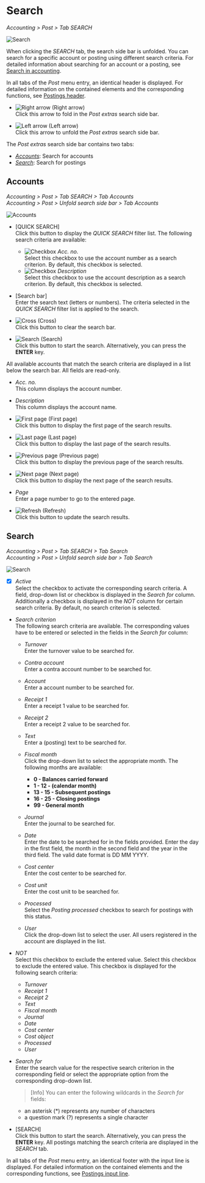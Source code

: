 # Search

*Accounting > Post > Tab SEARCH*

![Search](../../Assets/Screenshots/RetailSuiteAccounting/Book/Search/Search01.png "[Search]")

When clicking the *SEARCH* tab, the search side bar is unfolded. You can search for a specific account or posting using different search criteria. For detailed information about searching for an account or a posting, see [Search in accounting](../Operation/14_SearchAccounting.md).

In all tabs of the *Post* menu entry, an identical header is displayed. For detailed information on the contained elements and the corresponding functions, see [Postings header](./01_Header.md).

- ![Right arrow](../../Assets/Icons/Close.png "[Right arrow]") (Right arrow)  
Click this arrow to fold in the *Post extras* search side bar.

- ![Left arrow](../../Assets/Icons/Back02.png "[Left arrow]") (Left arrow)   
Click this arrow to unfold the *Post extras* search side bar.

The *Post extras* search side bar contains two tabs:
- [*Accounts*](#accounts): Search for accounts
- [*Search*](#search): Search for postings

## Accounts

*Accounting > Post > Tab SEARCH > Tab Accounts*   
*Accounting > Post > Unfold search side bar > Tab Accounts*

  ![Accounts](../../Assets/Screenshots/RetailSuiteAccounting/Book/Search/BookExtrasAccounts.png "[Accounts]")


- [QUICK SEARCH]  
  Click this button to display the *QUICK SEARCH* filter list. The following search criteria are available:
  - ![Checkbox](../../Assets/Icons/Checkbox.png "[Checkbox]") *Acc. no.*  
  Select this checkbox to use the account number as a search criterion. By default, this checkbox is selected.
  - ![Checkbox](../../Assets/Icons/Checkbox.png "[Checkbox]") *Description*  
  Select this checkbox to use the account description as a search criterion. By default, this checkbox is selected.


- [Search bar]  
  Enter the search text (letters or numbers). The criteria selected in the *QUICK SEARCH* filter list is applied to the search.

- ![Cross](../../Assets/Icons/Cross02.png "[Cross]") (Cross)  
  Click this button to clear the search bar.

- ![Search](../../Assets/Icons/Search.png "[Search]") (Search)  
  Click this button to start the search. Alternatively, you can press the **ENTER** key.


All available accounts that match the search criteria are displayed in a list below the search bar. All fields are read-only.

- *Acc. no.*  
This column displays the account number.

- *Description*  
This column displays the account name.


- ![First page](../../Assets/Icons/FirstPage.png "[First page]") (First page)    
  Click this button to display the first page of the search results.
- ![Last page](../../Assets/Icons/LastPage.png "[Last page]") (Last page)    
  Click this button to display the last page of the search results.
- ![Previous page](../../Assets/Icons/PreviousPage.png "[Previous page]") (Previous page)   
  Click this button to display the previous page of the search results.
- ![Next page](../../Assets/Icons/NextPage.png "[Next page]") (Next page)     
  Click this button to display the next page of the search results.
- *Page*     
  Enter a page number to go to the entered page.
- ![Refresh](../../Assets/Icons/Refresh01.png "[Refresh]") (Refresh)  
 Click this button to update the search results.


## Search

*Accounting > Post > Tab SEARCH > Tab Search*    
*Accounting > Post > Unfold search side bar > Tab Search*

  ![Search](../../Assets/Screenshots/RetailSuiteAccounting/Book/Search/BookExtrasSearch.png "[Search]")

- [x] *Active*    
  Select the checkbox to activate the corresponding search criteria. A field, drop-down list or checkbox is displayed in the *Search for* column. Additionally a checkbox is displayed in the *NOT* column for certain search criteria. By default, no search criterion is selected.

- *Search criterion*  
 The following search criteria are available. The corresponding values have to be entered or selected in the fields in the *Search for* column:

  - *Turnover*  
  Enter the turnover value to be searched for.

  - *Contra account*  
  Enter a contra account number to be searched for.

  - *Account*  
  Enter a account number to be searched for.

  - *Receipt 1*  
  Enter a receipt 1 value to be searched for.

  - *Receipt 2*  
  Enter a receipt 2 value to be searched for.

  - *Text*  
  Enter a (posting) text to be searched for.

  - *Fiscal month*  
    Click the drop-down list to select the appropriate month. The following months are available:
      - **0 - Balances carried forward**
      - **1 - 12 - (calendar month)**
      - **13 - 15 - Subsequent postings**
      - **16 - 25 - Closing postings**
      - **99 - General month**  

  - *Journal*  
  Enter the journal to be searched for.

  - *Date*  
  Enter the date to be searched for in the fields provided. Enter the day in the first field, the month in the second field and the year in the third field. The valid date format is DD MM YYYY.

  - *Cost center*  
  Enter the cost center to be searched for.

  - *Cost unit*  
  Enter the cost unit to be searched for.

  - *Processed*  
  Select the *Posting processed* checkbox to search for postings with this status.

  - *User*  
  Click the drop-down list to select the user. All users registered in the account are displayed in the list.

- *NOT*      
  Select this checkbox to exclude the entered value. Select this checkbox to exclude the entered value. This checkbox is displayed for the following search criteria:
  - *Turnover*
  - *Receipt 1*
  - *Receipt 2*
  - *Text*
  - *Fiscal month*
  - *Journal*
  - *Date*
  - *Cost center*
  - *Cost object*
  - *Processed*
  - *User*


- *Search for*   
  Enter the search value for the respective search criterion in the corresponding field or select the appropriate option from the corresponding drop-down list.   

  > [Info] You can enter the following wildcards in the *Search for* fields:  
  - an asterisk (*) represents any number of characters
  - a question mark (?) represents a single character

- [SEARCH]  
  Click this button to start the search. Alternatively, you can press the **ENTER** key. All postings matching the search criteria are displayed in the *SEARCH* tab.

In all tabs of the *Post* menu entry, an identical footer with the input line is displayed. For detailed information on the contained elements and the corresponding functions, see [Postings input line](./01_InputLine.md).
